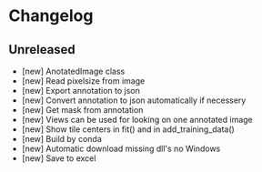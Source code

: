 # Changelog

## Unreleased

* [new] AnotatedImage class
* [new] Read pixelsize from image
* [new] Export annotation to json
* [new] Convert annotation to json automatically if necessery
* [new] Get mask from annotation
* [new] Views can be used for looking on one annotated image
* [new] Show tile centers in fit() and in add_training_data()
* [new] Build by conda
* [new] Automatic download missing dll's no Windows
* [new] Save to excel
